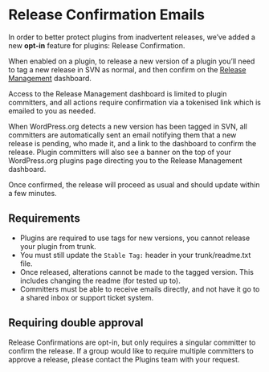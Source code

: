 # Release Confirmation Emails

In order to better protect plugins from inadvertent releases, we’ve added a new **opt-in** feature for plugins: Release Confirmation.

When enabled on a plugin, to release a new version of a plugin you’ll need to tag a new release in SVN as normal, and then confirm on the [Release Management](https://wordpress.org/plugins/developers/releases/) dashboard.

Access to the Release Management dashboard is limited to plugin committers, and all actions require confirmation via a tokenised link which is emailed to you as needed.

When WordPress.org detects a new version has been tagged in SVN, all committers are automatically sent an email notifying them that a new release is pending, who made it, and a link to the dashboard to confirm the release.
Plugin committers will also see a banner on the top of your WordPress.org plugins page directing you to the Release Management dashboard.

Once confirmed, the release will proceed as usual and should update within a few minutes.

## Requirements

-   Plugins are required to use tags for new versions, you cannot release your plugin from trunk.
-   You must still update the `Stable Tag:` header in your trunk/readme.txt file.
-   Once released, alterations cannot be made to the tagged version. This includes changing the readme (for tested up to).
-   Committers must be able to receive emails directly, and not have it go to a shared inbox or support ticket system.

## Requiring double approval

Release Confirmations are opt-in, but only requires a singular committer to confirm the release.
If a group would like to require multiple committers to approve a release, please contact the Plugins team with your request.
